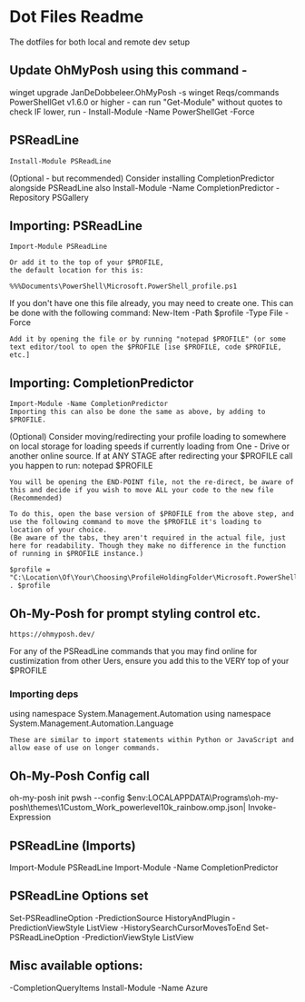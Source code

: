 # Dot Files Readme

The dotfiles for both local and remote dev setup

## Update OhMyPosh using this command -

winget upgrade JanDeDobbeleer.OhMyPosh -s winget
Reqs/commands
PowerShellGet v1.6.0 or higher - can run "Get-Module" without quotes to check
IF lower, run - Install-Module -Name PowerShellGet -Force

## PSReadLine

    Install-Module PSReadLine

(Optional - but recommended) Consider installing CompletionPredictor alongside PSReadLine also
Install-Module -Name CompletionPredictor -Repository PSGallery

## Importing: PSReadLine

    Import-Module PSReadLine

    Or add it to the top of your $PROFILE,
    the default location for this is:

    %%%Documents\PowerShell\Microsoft.PowerShell_profile.ps1

If you don't have one this file already, you may need to create one.
This can be done with the following command:
New-Item -Path $profile -Type File -Force

    Add it by opening the file or by running "notepad $PROFILE" (or some text editor/tool to open the $PROFILE [ise $PROFILE, code $PROFILE, etc.]

## Importing: CompletionPredictor

    Import-Module -Name CompletionPredictor
    Importing this can also be done the same as above, by adding to $PROFILE.

(Optional) Consider moving/redirecting your profile loading to somewhere on local storage for loading speeds
if currently loading from One - Drive or another online source.
If at ANY STAGE after redirecting your $PROFILE call you happen to run:
notepad $PROFILE

    You will be opening the END-POINT file, not the re-direct, be aware of this and decide if you wish to move ALL your code to the new file (Recommended)

    To do this, open the base version of $PROFILE from the above step, and use the following command to move the $PROFILE it's loading to location of your choice.
    (Be aware of the tabs, they aren't required in the actual file, just here for readability. Though they make no difference in the function of running in $PROFILE instance.)

    $profile = "C:\Location\Of\Your\Choosing\ProfileHoldingFolder\Microsoft.PowerShell_profile.ps1"
    . $profile

## Oh-My-Posh for prompt styling control etc.

    https://ohmyposh.dev/

For any of the PSReadLine commands that you may find online for custimization from other Uers, ensure you add this to the VERY top of your $PROFILE

### Importing deps

using namespace System.Management.Automation
using namespace System.Management.Automation.Language

    These are similar to import statements within Python or JavaScript and allow ease of use on longer commands.

## Oh-My-Posh Config call

oh-my-posh init pwsh --config $env:LOCALAPPDATA\Programs\oh-my-posh\themes\1Custom_Work_powerlevel10k_rainbow.omp.json| Invoke-Expression

## PSReadLine (Imports)

Import-Module PSReadLine
Import-Module -Name CompletionPredictor

## PSReadLine Options set

Set-PSReadlineOption -PredictionSource HistoryAndPlugin -PredictionViewStyle ListView -HistorySearchCursorMovesToEnd
Set-PSReadLineOption -PredictionViewStyle ListView

## Misc available options:

-CompletionQueryItems
Install-Module -Name Azure
